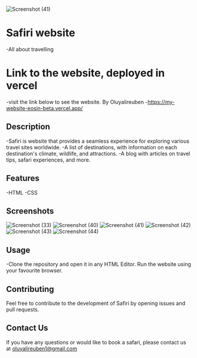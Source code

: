 ![Screenshot (41)](https://github.com/oluyalireuben/myWebsite/assets/60091643/0b69acf3-a4b4-4de6-ae37-607c8dc10979)
# Safiri website
-All about travelling 

# Link to the website, deployed in vercel
-visit the link below to see the website. By Oluyalireuben
-https://my-website-eosin-beta.vercel.app/



## Description

-Safiri is website that provides a seamless experience for exploring various travel sites worldwide. 
-A list of destinations, with information on each destination's climate, wildlife, and attractions.
-A blog with articles on travel tips, safari experiences, and more.

## Features
-HTML
-CSS



## Screenshots
![Screenshot (33)](https://github.com/oluyalireuben/myWebsite/assets/60091643/132133e6-c190-4d26-b93b-3d97d1acdac1)
![Screenshot (40)](https://github.com/oluyalireuben/myWebsite/assets/60091643/4517a02a-e7b4-4f2a-a525-a33503233b1f)
![Screenshot (41)](https://github.com/oluyalireuben/myWebsite/assets/60091643/a4e60827-f49d-4ab0-96ba-1b376608fb81)
![Screenshot (42)](https://github.com/oluyalireuben/myWebsite/assets/60091643/5b051c54-ef7a-42ed-bea6-edc475739e2e)
![Screenshot (43)](https://github.com/oluyalireuben/myWebsite/assets/60091643/d057c368-87bb-4933-993c-38bb12acbb6c)
![Screenshot (44)](https://github.com/oluyalireuben/myWebsite/assets/60091643/ece1f2c5-65af-4d03-93ea-ea99d180836b)











## Usage

-Clone the repository and open it in any HTML Editor. Run the website using your favourite browser.


## Contributing

Feel free to contribute to the development of Safiri by opening issues and pull requests.

## Contact Us
If you have any questions or would like to book a safari, please contact us at oluyalireuben1@gmail.com


